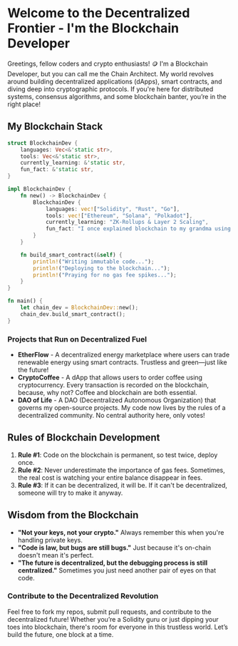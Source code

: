 # Welcome to the Decentralized Frontier - I'm the Blockchain Developer  
Greetings, fellow coders and crypto enthusiasts! 🪙 I'm a Blockchain Developer, but you can call me the Chain Architect. My world revolves around building decentralized applications (dApps), smart contracts, and diving deep into cryptographic protocols. If you're here for distributed systems, consensus algorithms, and some blockchain banter, you’re in the right place!

## My Blockchain Stack

```rust
struct BlockchainDev {
    languages: Vec<&'static str>,
    tools: Vec<&'static str>,
    currently_learning: &'static str,
    fun_fact: &'static str,
}

impl BlockchainDev {
    fn new() -> BlockchainDev {
        BlockchainDev {
            languages: vec!["Solidity", "Rust", "Go"],
            tools: vec!["Ethereum", "Solana", "Polkadot"],
            currently_learning: "ZK-Rollups & Layer 2 Scaling",
            fun_fact: "I once explained blockchain to my grandma using Lego blocks. She’s now a Bitcoin HODLer.",
        }
    }

    fn build_smart_contract(&self) {
        println!("Writing immutable code...");
        println!("Deploying to the blockchain...");
        println!("Praying for no gas fee spikes...");
    }
}

fn main() {
    let chain_dev = BlockchainDev::new();
    chain_dev.build_smart_contract();
}

```

### Projects that Run on Decentralized Fuel

- **EtherFlow** - A decentralized energy marketplace where users can trade renewable energy using smart contracts. Trustless and green—just like the future!
- **CryptoCoffee** - A dApp that allows users to order coffee using cryptocurrency. Every transaction is recorded on the blockchain, because, why not? Coffee and blockchain are both essential.
- **DAO of Life** - A DAO (Decentralized Autonomous Organization) that governs my open-source projects. My code now lives by the rules of a decentralized community. No central authority here, only votes!

## Rules of Blockchain Development

1. **Rule #1**: Code on the blockchain is permanent, so test twice, deploy once.
2. **Rule #2**: Never underestimate the importance of gas fees. Sometimes, the real cost is watching your entire balance disappear in fees.
3. **Rule #3**: If it can be decentralized, it will be. If it can't be decentralized, someone will try to make it anyway.

## Wisdom from the Blockchain

- **"Not your keys, not your crypto."** Always remember this when you're handling private keys.
- **"Code is law, but bugs are still bugs."** Just because it's on-chain doesn't mean it's perfect.
- **"The future is decentralized, but the debugging process is still centralized."** Sometimes you just need another pair of eyes on that code.

### Contribute to the Decentralized Revolution

Feel free to fork my repos, submit pull requests, and contribute to the decentralized future! Whether you’re a Solidity guru or just dipping your toes into blockchain, there's room for everyone in this trustless world. Let’s build the future, one block at a time.
